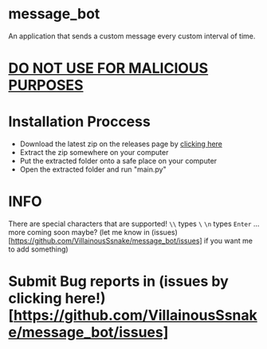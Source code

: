 # message_bot
An application that sends a custom message every custom interval of time. 

# <ins>DO NOT USE FOR MALICIOUS PURPOSES</ins>


# Installation Proccess
- Download the latest zip on the releases page by [clicking here](https://github.com/VillainousSsnake/message_bot/releases)
- Extract the zip somewhere on your computer
- Put the extracted folder onto a safe place on your computer
- Open the extracted folder and run "main.py"

# INFO
There are special characters that are supported!
`\\` types `\`
`\n` types `Enter`
... more coming soon maybe? (let me know in (issues)[https://github.com/VillainousSsnake/message_bot/issues] if you want me to add something)

# Submit Bug reports in (issues by clicking here!)[https://github.com/VillainousSsnake/message_bot/issues]

